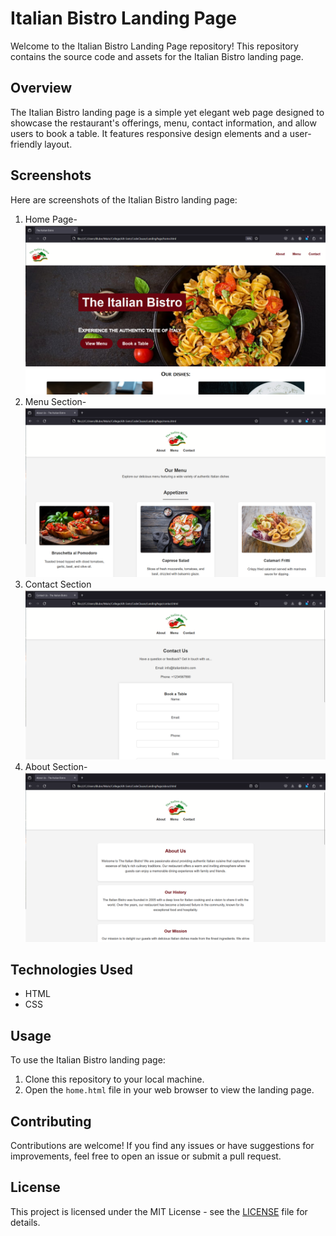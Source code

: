 # Italian Bistro Landing Page

Welcome to the Italian Bistro Landing Page repository! This repository contains the source code and assets for the Italian Bistro landing page.

## Overview

The Italian Bistro landing page is a simple yet elegant web page designed to showcase the restaurant's offerings, menu, contact information, and allow users to book a table. It features responsive design elements and a user-friendly layout.

## Screenshots

Here are screenshots of the Italian Bistro landing page:

1. Home Page- ![Screenshot 1](images/sc1.png) 
2. Menu Section- ![Screenshot 2](images/sc2.png) 
3. Contact Section ![Screenshot 3](images/sc3.png)
4. About Section- ![Screenshot 4](images/sc4.png)

## Technologies Used

- HTML
- CSS

## Usage

To use the Italian Bistro landing page:

1. Clone this repository to your local machine.
2. Open the `home.html` file in your web browser to view the landing page.

## Contributing

Contributions are welcome! If you find any issues or have suggestions for improvements, feel free to open an issue or submit a pull request.

## License

This project is licensed under the MIT License - see the [LICENSE](LICENSE) file for details.

